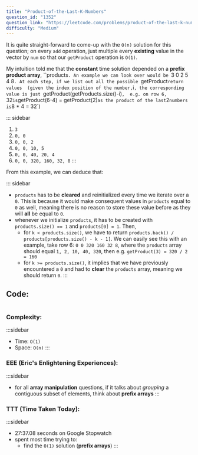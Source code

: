 ```yaml
---
title: "Product-of-the-Last-K-Numbers"
question_id: "1352"
question_link: "https://leetcode.com/problems/product-of-the-last-k-numbers/"
difficulty: "Medium"
---
```


It is quite straight-forward to come-up with the `O(n)` solution for this question; on every `add` operation, 
just multiple every **existing** value in the vector by `num` so that our `getProduct` operation is `O(1)`.

My intuition told me that the **constant** time solution depended on a **prefix product array**, ``products`.
An example we can look over would be `3 0 2 5 4 8`. At each step, if we list out all the possible `getProduct` return values 
(given the index position of the number, `i`, the corresponding value is just `getProduct(getProducts.size()-i)`, 
e.g. on row 6, `32` is `getProduct(6-4) = getProduct(2)` as the product of the last `2` numbers is `8 * 4 = 32`)

::: sidebar
1. `3`
2. `0, 0`
3. `0, 0, 2`
4. `0, 0, 10, 5`
5. `0, 0, 40, 20, 4`
6. `0, 0, 320, 160, 32, 8`
:::

From this example, we can deduce that:

::: sidebar
- `products` has to be **cleared** and reinitialized every time we iterate over a `0`. This is because it would make consequent values in `products` equal to `0` as well, meaning there is no reason to store these value before as they will **all** be equal to `0`.
- whenever we initialize `products`, it has to be created with `products.size() == 1` and `products[0] = 1`. Then,
    - for `k < products.size()`, we have to return `products.back() / products[products.size() - k - 1]`. We can easily see this with an example, take row 6: `0 0 320 160 32 8`, where the `products` array should equal `1, 2, 10, 40, 320`, then e.g. `getProduct(3) = 320 / 2 = 160`
    - for `k >= products.size()`, it implies that we have previously encountered a `0` and had to **clear** the `products` array, meaning we should return `0`. 
:::

## Code<span>:</span>

```{.cpp}

```

### Complexity<span>:</span>

:::sidebar
- Time: `O(1)`
- Space: `O(n)`
:::

### EEE (Eric's Enlightening Experiences)<span>:</span>

:::sidebar
- for all **array manipulation** questions, if it talks about *grouping* a contiguous subset of elements, think about **prefix arrays**
:::

### TTT (Time Taken Today)<span>:</span>

:::sidebar
- 27:37.08 seconds on Google Stopwatch
- spent most time trying to:
    - find the `O(1)` solution (**prefix arrays**)
:::

